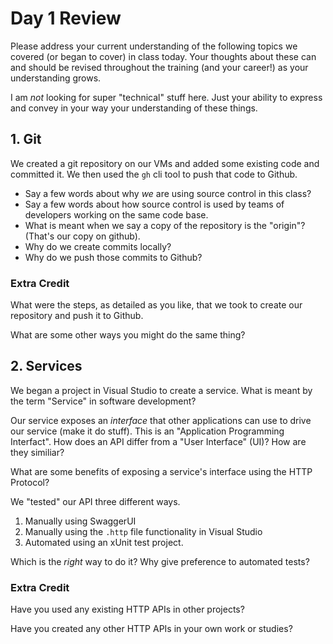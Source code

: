 # Day 1 Review

Please address your current understanding of the following topics we covered (or began to cover) in class today. Your thoughts about these can and should be revised throughout the training (and your career!) as your understanding grows.

I am *not* looking for super "technical" stuff here. Just your ability to express and convey in your way your understanding of these things.

## 1. Git

We created a git repository on our VMs and added some existing code and committed it. We then used the `gh` cli tool to push that code to Github. 

- Say a few words about why *we* are using source control in this class?
- Say a few words about how source control is used by teams of developers working on the same code base.
- What is meant when we say a copy of the repository is the "origin"? (That's our copy on github).
- Why do we create commits locally?
- Why do we push those commits to Github?


### Extra Credit

What were the steps, as detailed as you like, that we took to create our repository and push it to Github.

What are some other ways you might do the same thing?


## 2. Services

We began a project in Visual Studio to create a service. What is meant by the term "Service" in software development?

Our service exposes an *interface* that other applications can use to drive our service (make it do stuff). This is an
"Application Programming Interfact". How does an API differ from a "User Interface" (UI)? How are they similiar?

What are some benefits of exposing a service's interface using the HTTP Protocol?

We "tested" our API three different ways. 

1. Manually using SwaggerUI
2. Manually using the `.http` file functionality in Visual Studio
3. Automated using an xUnit test project.

Which is the *right* way to do it? Why give preference to automated tests? 

### Extra Credit

Have you used any existing HTTP APIs in other projects?

Have you created any other HTTP APIs in your own work or studies?
